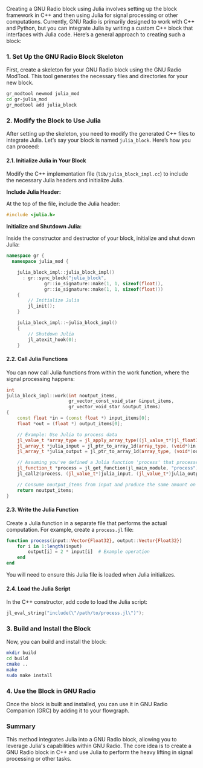 Creating a GNU Radio block using Julia involves setting up the block framework in C++ and then using Julia for signal processing or other computations. Currently, GNU Radio is primarily designed to work with C++ and Python, but you can integrate Julia by writing a custom C++ block that interfaces with Julia code. Here’s a general approach to creating such a block:

### 1. Set Up the GNU Radio Block Skeleton
First, create a skeleton for your GNU Radio block using the GNU Radio ModTool. This tool generates the necessary files and directories for your new block.

```bash
gr_modtool newmod julia_mod
cd gr-julia_mod
gr_modtool add julia_block
```

### 2. Modify the Block to Use Julia
After setting up the skeleton, you need to modify the generated C++ files to integrate Julia. Let’s say your block is named `julia_block`. Here’s how you can proceed:

#### 2.1. Initialize Julia in Your Block
Modify the C++ implementation file (`lib/julia_block_impl.cc`) to include the necessary Julia headers and initialize Julia.

**Include Julia Header:**

At the top of the file, include the Julia header:

```cpp
#include <julia.h>
```

**Initialize and Shutdown Julia:**

Inside the constructor and destructor of your block, initialize and shut down Julia:

```cpp
namespace gr {
  namespace julia_mod {

    julia_block_impl::julia_block_impl()
      : gr::sync_block("julia_block",
              gr::io_signature::make(1, 1, sizeof(float)),
              gr::io_signature::make(1, 1, sizeof(float)))
    {
        // Initialize Julia
        jl_init();
    }

    julia_block_impl::~julia_block_impl()
    {
        // Shutdown Julia
        jl_atexit_hook(0);
    }
```

#### 2.2. Call Julia Functions
You can now call Julia functions from within the work function, where the signal processing happens:

```cpp
int
julia_block_impl::work(int noutput_items,
                       gr_vector_const_void_star &input_items,
                       gr_vector_void_star &output_items)
{
    const float *in = (const float *) input_items[0];
    float *out = (float *) output_items[0];

    // Example: Use Julia to process data
    jl_value_t *array_type = jl_apply_array_type((jl_value_t*)jl_float32_type, 1);
    jl_array_t *julia_input = jl_ptr_to_array_1d(array_type, (void*)in, noutput_items, 0);
    jl_array_t *julia_output = jl_ptr_to_array_1d(array_type, (void*)out, noutput_items, 0);

    // Assuming you've defined a Julia function 'process' that processes the data
    jl_function_t *process = jl_get_function(jl_main_module, "process");
    jl_call2(process, (jl_value_t*)julia_input, (jl_value_t*)julia_output);

    // Consume noutput_items from input and produce the same amount on output
    return noutput_items;
}
```

#### 2.3. Write the Julia Function
Create a Julia function in a separate file that performs the actual computation. For example, create a `process.jl` file:

```julia
function process(input::Vector{Float32}, output::Vector{Float32})
    for i in 1:length(input)
        output[i] = 2 * input[i]  # Example operation
    end
end
```

You will need to ensure this Julia file is loaded when Julia initializes.

#### 2.4. Load the Julia Script
In the C++ constructor, add code to load the Julia script:

```cpp
jl_eval_string("include(\"/path/to/process.jl\")");
```

### 3. Build and Install the Block
Now, you can build and install the block:

```bash
mkdir build
cd build
cmake ..
make
sudo make install
```

### 4. Use the Block in GNU Radio
Once the block is built and installed, you can use it in GNU Radio Companion (GRC) by adding it to your flowgraph.

### Summary
This method integrates Julia into a GNU Radio block, allowing you to leverage Julia's capabilities within GNU Radio. The core idea is to create a GNU Radio block in C++ and use Julia to perform the heavy lifting in signal processing or other tasks.
